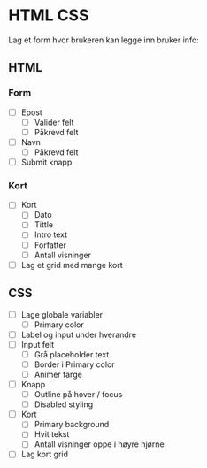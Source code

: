 # HTML CSS

Lag et form hvor brukeren kan legge inn bruker info:

## HTML

### Form

- [ ] Epost
  - [ ] Valider felt
  - [ ] Påkrevd felt
- [ ] Navn
  - [ ] Påkrevd felt
- [ ] Submit knapp

### Kort

- [ ] Kort
  - [ ] Dato
  - [ ] Tittle
  - [ ] Intro text
  - [ ] Forfatter
  - [ ] Antall visninger
- [ ] Lag et grid med mange kort

## CSS

- [ ] Lage globale variabler
  - [ ] Primary color
- [ ] Label og input under hverandre
- [ ] Input felt
  - [ ] Grå placeholder text
  - [ ] Border i Primary color
  - [ ] Animer farge
- [ ] Knapp
  - [ ] Outline på hover / focus
  - [ ] Disabled styling
- [ ] Kort
  - [ ] Primary background
  - [ ] Hvit tekst
  - [ ] Antall visninger oppe i høyre hjørne
- [ ] Lag kort grid
